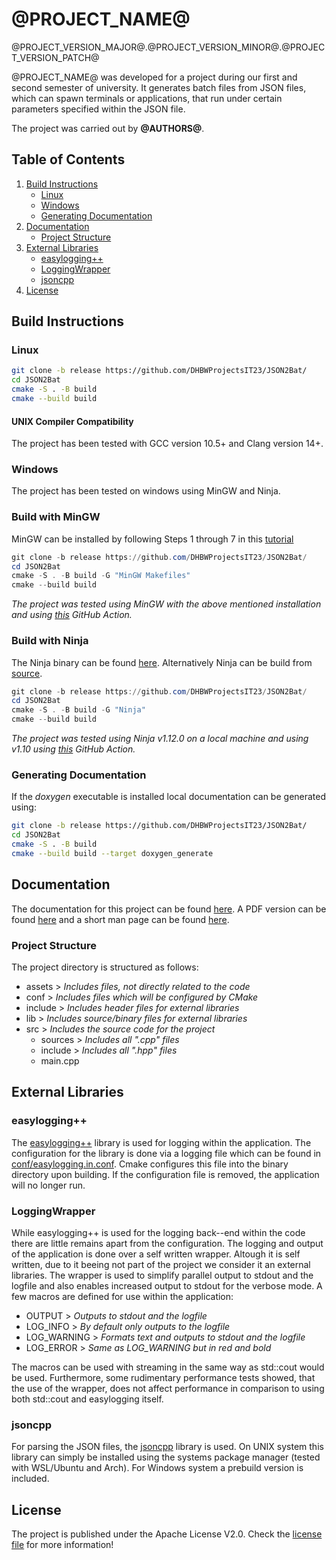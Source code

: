 
# @PROJECT_NAME@

@PROJECT_VERSION_MAJOR@.@PROJECT_VERSION_MINOR@.@PROJECT_VERSION_PATCH@

@PROJECT_NAME@ was developed for a project during our first and second
semester of university.
It generates batch files from JSON files, which can spawn terminals or
applications, that run under certain parameters specified within the
JSON file.

The project was carried out by **@AUTHORS@**.

## Table of Contents


1. [Build Instructions](#build-instructions)
   - [Linux](#linux)
   - [Windows](#windows)
   - [Generating Documentation](#generating-documentation)
2. [Documentation](#documentation)
   - [Project Structure](#project-structure)
3. [External Libraries](#external-libraries)
   - [easylogging++](#easylogging)
   - [LoggingWrapper](#loggingwrapper)
   - [jsoncpp](#jsoncpp)
4. [License](#license)

## Build Instructions

### Linux

```sh
git clone -b release https://github.com/DHBWProjectsIT23/JSON2Bat/
cd JSON2Bat
cmake -S . -B build
cmake --build build
```

#### UNIX Compiler Compatibility

The project has been tested with GCC version 10.5+ and Clang version 14+.

### Windows

The project has been tested on windows using MinGW and Ninja.

### Build with MinGW

MinGW can be installed by following Steps 1 through 7 in this [tutorial](https://code.visualstudio.com/docs/cpp/config-mingw)

```powershell
git clone -b release https://github.com/DHBWProjectsIT23/JSON2Bat/
cd JSON2Bat
cmake -S . -B build -G "MinGW Makefiles"
cmake --build build
```
*The project was tested using MinGW with the above mentioned installation and
using [this](https://github.com/marketplace/actions/install-mingw) GitHub Action.*

### Build with Ninja

The Ninja binary can be found [here](https://github.com/ninja-build/ninja/releases). Alternatively Ninja can be build from [source](https://github.com/ninja-build/ninja).

```powershell
git clone -b release https://github.com/DHBWProjectsIT23/JSON2Bat/
cd JSON2Bat
cmake -S . -B build -G "Ninja"
cmake --build build
```

*The project was tested using Ninja v1.12.0 on a local machine and using v1.10 using [this](https://github.com/marketplace/actions/setup-ninja) GitHub Action.*

### Generating Documentation

If the *doxygen* executable is installed local documentation can be
generated using:

```sh
git clone -b release https://github.com/DHBWProjectsIT23/JSON2Bat/
cd JSON2Bat
cmake -S . -B build
cmake --build build --target doxygen_generate
```

## Documentation

The documentation for this project can be found
[here](@PROJECT_HOMEPAGE_URL@).
A PDF version can be found [here](assets/@PROJECT_NAME@.pdf) and a short man page can be found [here](assets/man/@EXECUTABLE_NAME@.troff).

### Project Structure

The project directory is structured as follows:

- assets > *Includes files, not directly related to the code*
- conf > *Includes files which will be configured by CMake*
- include > *Includes header files for external libraries*
- lib > *Includes source/binary files for external libraries*
- src > *Includes the source code for the project*
  - sources > *Includes all ".cpp" files*
  - include > *Includes all ".hpp" files*
  - main.cpp

## External Libraries

### easylogging++

The [easylogging++](https://github.com/abumq/easyloggingpp) library is used for logging within the application.
The configuration for the library is done via a logging file which can be found in [conf/easylogging.in.conf](conf/easylogging.in.conf).
Cmake configures this file into the binary directory upon building. If the configuration file is removed,
the application will
no longer run.

### LoggingWrapper

While easylogging++ is used for the logging back--end
within the code there are little remains apart from the configuration.
The logging and output of the application is done over a self written wrapper. 
Altough it is self written, due to it beeing not part of the project
we consider it an external libraries.
The wrapper is used to simplify parallel output to stdout and the logfile and also enables increased output to stdout for the verbose mode.
A few macros are defined for use within the application:

- OUTPUT > *Outputs to stdout and the logfile*
- LOG_INFO > *By default only outputs to the logfile*
- LOG_WARNING > *Formats text and outputs to stdout and the logfile*
- LOG_ERROR > *Same as LOG_WARNING but in red and bold*

The macros can be used with streaming in the same way as std::cout would be used.
Furthermore, some rudimentary performance tests showed, that the use of the wrapper, does not affect performance in
comparison to using both std::cout and easylogging itself.

### jsoncpp

For parsing the JSON files, the [jsoncpp](https://github.com/open-source-parsers/jsoncpp) library is used.
On UNIX system this library can simply be installed using the systems package manager (tested with WSL/Ubuntu and Arch).
For Windows system a prebuild version is included.

## License

The project is published under the Apache License V2.0.
Check the [license file](LICENSE) for more information!
